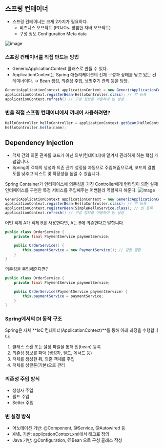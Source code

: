 ## 스프링 컨테이너
 * 스프링 컨테이너는 크게 2가지가 필요하다.
   * 비즈니스 오브젝트 (POJOs. 평범한 자바 오브젝트)
   * 구성 정보 Configuration Meta data

![image](https://github.com/user-attachments/assets/0e3ee390-20cf-4163-ba4b-fb5ff92e7a03)


### 스프링 컨테이너를 직접 만드는 방법
 * GenericApplicationContext 클래스로 만들 수 있다.
 * ApplicationContext는 Spring 애플리케이션의 전체 구성과 상태를 담고 있는 컨테이너이다.
    → Bean 생성, 의존성 주입, 생명주기 관리 등을 담당.
```java
GenericApplicationContext applicationContext = new GenericApplicationContext();
applicationContext.registerBean(HelloController.class); // 빈 등록
applicationContext.refresh() // 구성 정보를 이용하여 빈 생성
```

### 빈을 직접 스프링 컨테이너에서 꺼내어 사용하려면?
```java
HelloController helloController = applicationContext.getBean(HelloController.class);
helloController.hello(name);
```

## Dependency Injection
 * 객체 간의 의존 관계를 코드가 아닌 외부(컨테이너)에 맡겨서 관리하게 하는 핵심 개념입니다.
 * Spring이 객체의 생성과 의존 관계 설정을 자동으로 주입해줌으로써, 코드의 결합도를 낮추고 테스트 및 확장성을 높일 수 있습니다.

Spring Container가 인터페이스에 의존성을 가진 Controller에게 런타임이 되면 실제 인터페이스를 구현한 특정 서비스를 주입해주는 어쌤블러 역할까지 해준다.
![image](https://github.com/user-attachments/assets/3f37a7a6-8da6-4424-86e9-b35845691b3f)


```java
GenericApplicationContext applicationContext = new GenericApplicationContext();
applicationContext.registerBean(HelloController.class); // 빈 등록
applicationContext.registerBean(SimpleHelloService.class); // 빈 등록
applicationContext.refresh() // 구성 정보를 이용하여 빈 생성
```


어떤 객체 A가 객체 B를 사용한다면, A는 B에 의존한다고 말합니다.
```java
public class OrderService {
    private final PaymentService paymentService;

    public OrderService() {
        this.paymentService = new PaymentService(); // 강한 결합
    }
}
```

의존성을 주입해준다면?
```java
public class OrderService {
    private final PaymentService paymentService;

    public OrderService(PaymentService paymentService) {
        this.paymentService = paymentService;
    }
}
```

### Spring에서의 DI 동작 구조
Spring은 자체 **IoC 컨테이너(ApplicationContext)**를 통해 아래 과정을 수행합니다:
1. 클래스 스캔 또는 설정 파일을 통해 빈(bean) 등록
2. 의존성 정보를 파악 (생성자, 필드, 메서드 등)
3. 객체를 생성한 뒤, 의존 객체를 주입
4. 객체를 싱글톤(기본)으로 관리

### 의존성 주입 방식
 * 생성자 주입
 * 필드 주입
 * Setter 주입

### 빈 설정 방식
 * 어노테이션 기반: @Component, @Service, @Autowired 등
 * XML 기반: applicationContext.xml에서 <bean> 태그로 정의
 * Java 기반: @Configuration, @Bean 으로 구성 클래스 작성
